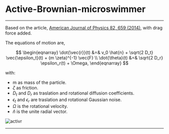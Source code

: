 # Active-Brownian-microswimmer

***

Based on the article,
[American Journal of Physics 82, 659 (2014)](https://aapt.scitation.org/doi/10.1119/1.4870398),
with drag force added.

The equations of motion are,

$$
\begin{eqnarray}
\dot{\vec{r}}(t) &=& v_0 \hat{n} + \sqrt{2 D_t} \vec{\epsilon_t}(t) + (m \zeta)^{-1} \vec{F} \\
\dot{\theta}(t) &=& \sqrt{2 D_r} \epsilon_r(t) + \Omega,
\end{eqnarray}
$$

with:

- m as mass of the particle.
- $\zeta$ as friction.
- $D_t$ and $D_r$ as traslation and rotational diffusion coefficients.
- $\epsilon_t$ and $\epsilon_r$ are traslation and rotational Gaussian noise.
- $\Omega$ is the rotational velocity.
- $\hat{n}$ is the unite radial vector.

![activr](https://user-images.githubusercontent.com/100057270/182431478-9d7cd7fb-2c1c-432b-919b-f95494c2618b.png)

***
